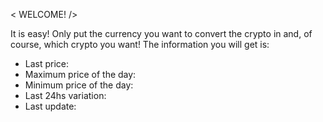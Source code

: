 < WELCOME! />

It is easy! Only put the currency you want to convert the crypto in and, of course, which crypto you want!
The information you will get is:

 * Last price:
 * Maximum price of the day:
 * Minimum price of the day:
 * Last 24hs variation:
 * Last update:
